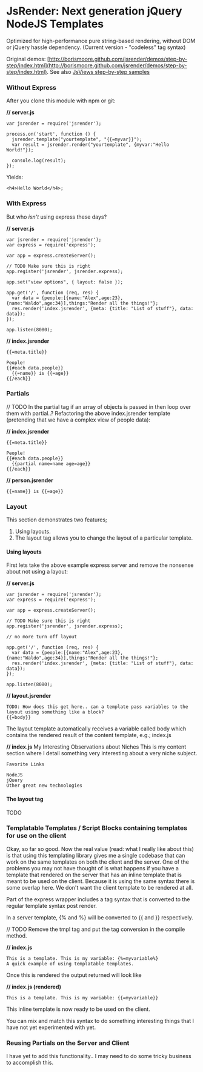 # JsRender: Next generation jQuery NodeJS Templates
Optimized for high-performance pure string-based rendering, without DOM or jQuery hassle dependency. (Current version - "codeless" tag syntax)

Original demos: [http://borismoore.github.com/jsrender/demos/step-by-step/index.html](http://borismoore.github.com/jsrender/demos/step-by-step/index.html).
See also [JsViews step-by-step samples](http://borismoore.github.com/jsviews/demos/step-by-step/index.html)

### Without Express

After you clone this module with npm or git:

**// server.js**

    var jsrender = require('jsrender');

    process.on('start', function () {
      jsrender.template("yourtemplate", "{{=myvar}}");
      var result = jsrender.render("yourtemplate", {myvar:"Hello World!"});
      
      console.log(result);
    });

Yields:

    <h4>Hello World</h4>;

### With Express

But who _isn't_ using express these days?

**// server.js**

    var jsrender = require('jsrender');
    var express = require('express');

    var app = express.createServer();

    // TODO Make sure this is right
    app.register('jsrender', jsrender.express);

    app.set("view options", { layout: false });

    app.get('/', function (req, res) {
      var data = {people:[{name:"Alex",age:23},{name:"Waldo",age:34}],things:"Render all the things!"};
      res.render('index.jsrender', {meta: {title: "List of stuff"}, data: data});
    });

    app.listen(8080);


**// index.jsrender**

    {{=meta.title}}

    People!
    {{#each data.people}}
      {{=name}} is {{=age}}
    {{/each}}


### Partials

// TODO In the partial tag if an array of objects is passed in then loop over them with partial..?
Refactoring the above index.jsrender template (pretending that we have a complex view of people data):

**// index.jsrender**

    {{=meta.title}}

    People!
    {{#each data.people}}
      {{partial name=name age=age}}
    {{/each}}

**// person.jsrender**

    {{=name}} is {{=age}}


### Layout

This section demonstrates two features; 
1. Using layouts.
2. The layout tag allows you to change the layout of a particular template.

#### Using layouts 

First lets take the above example express server and remove the nonsense about not using a layout:

**// server.js**

    var jsrender = require('jsrender');
    var express = require('express');

    var app = express.createServer();

    // TODO Make sure this is right
    app.register('jsrender', jsrender.express);

    // no more turn off layout

    app.get('/', function (req, res) {
      var data = {people:[{name:"Alex",age:23},{name:"Waldo",age:34}],things:"Render all the things!"};
      res.render('index.jsrender', {meta: {title: "List of stuff"}, data: data});
    });

    app.listen(8080);

**// layout.jsrender**

    TODO: How does this get here.. can a template pass variables to the layout using something like a block?
    {{=body}}

The layout template automatically receives a variable called body which contains the rendered result of the content template, e.g.; index.js

**// index.js**
    My Interesting Observations about Niches
    This is my content section where I detail something very interesting about a very niche subject.  

    Favorite Links

    NodeJS
    jQuery
    Other great new technologies

#### The layout tag
    
TODO  

### Templatable Templates / Script Blocks containing templates for use on the client

Okay, so far so good. Now the real value (read: what I really like about this) is that using this templating library gives me a single codebase that can work on the same templates on both the client and the server.
One of the problems you may not have thought of is what happens if you have a template that rendered on the server that has an inline template that is meant to be used on the client. Because it is using the same syntax there is some overlap here. We don't want the client template to be rendered at all.

Part of the express wrapper includes a tag syntax that is converted to the regular template syntax post render.

In a server template, {% and %} will be converted to {{ and }} respectively.

// TODO Remove the tmpl tag and put the tag conversion in the compile method.

**// index.js**

    This is a template. This is my variable: {%=myvariable%}
    A quick example of using templatable templates.

Once this is rendered the output returned will look like

**// index.js (rendered)**

    This is a template. This is my variable: {{=myvariable}}

This inline template is now ready to be used on the client.

You can mix and match this syntax to do something interesting things that I have not yet experimented with yet.

### Reusing Partials on the Server and Client

I have yet to add this functionality.. I may need to do some tricky business to accomplish this.
